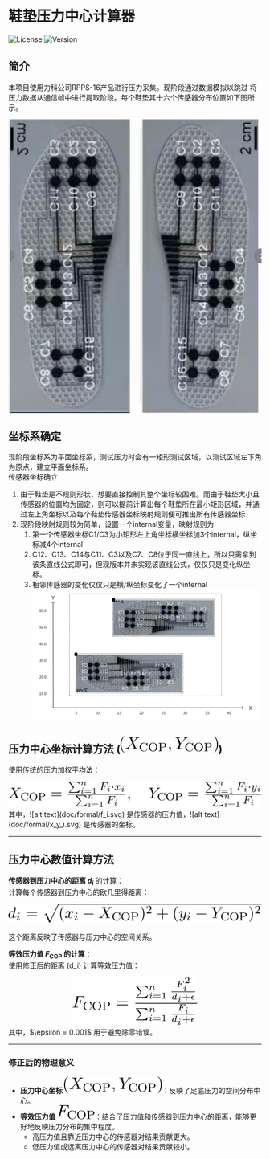 # 鞋垫压力中心计算器

![License](https://img.shields.io/badge/license-MIT-blue.svg)
![Version](https://img.shields.io/badge/version-1.0.0-brightgreen.svg)

## 简介

本项目使用力科公司RPPS-16产品进行压力采集。现阶段通过数据模拟以跳过 将压力数据从通信帧中进行提取阶段。每个鞋垫其十六个传感器分布位置如下图所示。

<div style="display: flex; justify-content: space-between;">
  <img src="doc/image/left-insole.png" alt="Image 1" style="width: 48%;"/>
  <img src="doc/image/right-insole.png" alt="Image 2" style="width: 48%;"/>
</div>

## 坐标系确定
现阶段坐标系为平面坐标系，测试压力时会有一矩形测试区域，以测试区域左下角为原点，建立平面坐标系。<br>
传感器坐标确立
1. 由于鞋垫是不规则形状，想要直接控制其整个坐标较困难。而由于鞋垫大小且传感器的位置均为固定，则可以提前计算出每个鞋垫所在最小矩形区域，并通过左上角坐标以及每个鞋垫传感器坐标映射规则便可推出所有传感器坐标
2. 现阶段映射规则较为简单，设置一个internal变量，映射规则为
    1. 第一个传感器坐标C1/C3为小矩形左上角坐标横坐标加3个internal，纵坐标减4个internal
    2. C12、C13、C14与C11、C3以及C7、C8位于同一直线上，所以只需拿到该条直线公式即可，但现版本并未实现该直线公式，仅仅只是变化纵坐标。
    3. 相邻传感器的变化仅仅只是横/纵坐标变化了一个internal
![alt text](doc/image/coordinate.png)

## 压力中心坐标计算方法 (![alt text](doc/formal/x_y_cop.svg))  
使用传统的压力加权平均法：  

   <div style="text-align: center;">
     <img src="doc/formal/x_y_cop_formal.svg" alt="图片描述" />
   </div>
其中，![alt text](doc/formal/f_i.svg) 是传感器的压力值，![alt text](doc/formal/x_y_i.svg) 是传感器的坐标。



---
## 压力中心数值计算方法

**传感器到压力中心的距离 $d_i$** 的计算：  
   计算每个传感器到压力中心的欧几里得距离：  
   <div style="text-align: center;">
     <img src="doc/formal/di_formal.svg" alt="图片描述" />
   </div>
  
 
   这个距离反映了传感器与压力中心的空间关系。
   <br>

**等效压力值 $F_{\text{COP}}$ 的计算**：  
   使用修正后的距离 \(d_i\) 计算等效压力值：
   <div style="text-align: center;">
     <img src="doc/formal/f_cop_formal.svg" alt="图片描述" />
   </div>  
   其中，$\epsilon = 0.001$ 用于避免除零错误。

---




### 修正后的物理意义

- **压力中心坐标 ![alt text](doc/formal/x_y_cop.svg)**：反映了足底压力的空间分布中心。  
- **等效压力值 ![alt text](doc/formal/f_cop.svg)**：结合了压力值和传感器到压力中心的距离，能够更好地反映压力分布的集中程度。  
  - 高压力值且靠近压力中心的传感器对结果贡献更大。  
  - 低压力值或远离压力中心的传感器对结果贡献较小。



